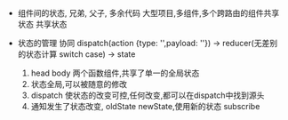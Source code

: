 - 组件间的状态, 兄弟, 父子, 多余代码
  大型项目,多组件,多个跨路由的组件共享状态
  共享状态
- 状态的管理 协同
  dispatch(action {type: '',payload: ''}) -> reducer(无差别的状态计算 switch case) -> state

  1. head body 两个函数组件,共享了单一的全局状态
  2. 状态全局,可以被随意的修改
  3. dispatch 使状态的改变可控,任何改变,都可以在dispatch中找到源头
  4. 通知发生了状态改变, oldState  newState,使用新的状态   subscribe
